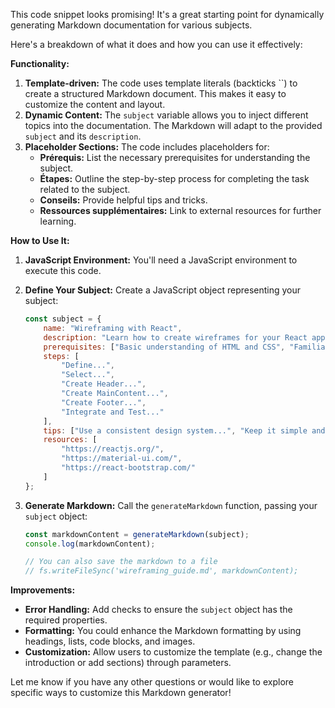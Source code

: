 This code snippet looks promising! It's a great starting point for dynamically generating Markdown documentation for various subjects. 

Here's a breakdown of what it does and how you can use it effectively:

**Functionality:**

1. **Template-driven:** The code uses template literals (backticks ``) to create a structured Markdown document. This makes it easy to customize the content and layout.
2. **Dynamic Content:** The `subject` variable allows you to inject different topics into the documentation. The Markdown will adapt to the provided `subject` and its `description`.
3. **Placeholder Sections:**  The code includes placeholders for:
   * **Prérequis:** List the necessary prerequisites for understanding the subject.
   * **Étapes:**  Outline the step-by-step process for completing the task related to the subject.
   * **Conseils:**  Provide helpful tips and tricks.
   * **Ressources supplémentaires:** Link to external resources for further learning.

**How to Use It:**

1. **JavaScript Environment:** You'll need a JavaScript environment to execute this code. 

2. **Define Your Subject:** Create a JavaScript object representing your subject:

   ```javascript
   const subject = {
       name: "Wireframing with React",
       description: "Learn how to create wireframes for your React applications using UI components.",
       prerequisites: ["Basic understanding of HTML and CSS", "Familiarity with React"],
       steps: [
           "Define...",
           "Select...",
           "Create Header...",
           "Create MainContent...",
           "Create Footer...",
           "Integrate and Test..."
       ],
       tips: ["Use a consistent design system...", "Keep it simple and focused...", "Test on different devices..."],
       resources: [
           "https://reactjs.org/",
           "https://material-ui.com/",
           "https://react-bootstrap.com/"
       ]
   };
   ```

3. **Generate Markdown:** Call the `generateMarkdown` function, passing your `subject` object:

   ```javascript
   const markdownContent = generateMarkdown(subject);
   console.log(markdownContent); 
   
   // You can also save the markdown to a file
   // fs.writeFileSync('wireframing_guide.md', markdownContent);
   ```

**Improvements:**

* **Error Handling:** Add checks to ensure the `subject` object has the required properties.
* **Formatting:** You could enhance the Markdown formatting by using headings, lists, code blocks, and images.
* **Customization:** Allow users to customize the template (e.g., change the introduction or add sections) through parameters.



Let me know if you have any other questions or would like to explore specific ways to customize this Markdown generator!
